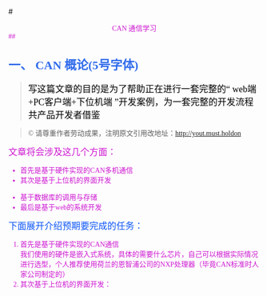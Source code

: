#<center> <font color=#cd16d1 face="黑体"> CAN 通信学习 <font> </center> ##
## <font color=#316ceb size=5 face="SimSun"> 一、 CAN 概论(5号字体) </font> ##
><font color=#000000 size=4 >写这篇文章的目的是为了帮助正在进行一套完整的“ web端+PC客户端+下位机端 ”开发案例，为一套完整的开发流程共产品开发者借鉴 </font>   

> &copy; 请尊重作者劳动成果，注明原文引用改地址：http://yout.must.holdon

<font size=4>文章将会涉及这几个方面：</font>  

+ 首先是基于硬件实现的CAN多机通信
+ 其次是基于上位机的界面开发
* 基于数据库的调用与存储
* 最后是基于web的系统开发  

<font color=#0c55f7 size=4>下面展开介绍预期要完成的任务：</font>  
1. 首先是基于硬件实现的CAN通信  
   我们使用的硬件是嵌入式系统，具体的需要什么芯片，自己可以根据实际情况进行选型，个人推荐使用荷兰的恩智浦公司的NXP处理器（毕竟CAN标准时人家公司制定的）  
2. 其次基于上位机的界面开发：
